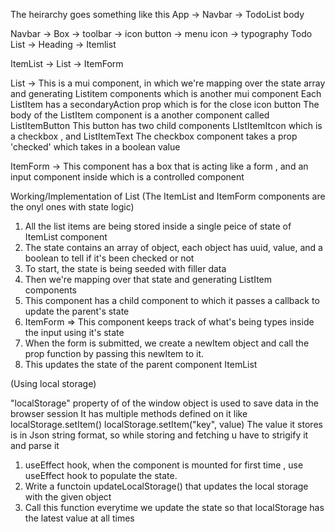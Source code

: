 The heirarchy goes something like this 
App -> Navbar -> TodoList body 

Navbar -> Box -> toolbar -> icon button -> menu icon -> typography 
Todo List -> Heading -> Itemlist

ItemList -> List -> ItemForm

List -> This is a mui component, in which we're mapping over the state array and generating Listitem components which is another mui component 
Each ListItem has a secondaryAction prop which is for the close icon button 
The body of the ListItem component is a another component called ListItemButton
This button has two child components LIstItemItcon which is a checkbox , and ListItemText
The checkbox component takes a prop 'checked' which takes in a boolean value

ItemForm -> This component has a box that is acting like a form , and an input component inside which is a controlled component

Working/Implementation of List
(The ItemList and ItemForm components are the onyl ones with state logic)

1. All the list items are being stored inside a single peice of state of ItemList component
2. The state contains an array of object, each object has uuid, value, and a boolean to tell if it's been checked or not
3. To start, the state is being seeded with filler data
4. Then we're mapping over that state and generating ListItem components
5. This component has a child component to which it passes a callback to update the parent's state
6. ItemForm => This component keeps track of what's being types inside the input using it's state
7. When the form is submitted, we create a newItem object and call the prop function by passing this newItem to it.
8. This updates the state of the parent component ItemList

(Using local storage)

"localStorage" property of of the window object is used to save data in the browser session
It has multiple methods defined on it like localStorage.setItem() localStorage.setItem("key", value)
The value it stores is in Json string format, so while storing and fetching u have to strigify it and parse it

1. useEffect hook, when the component is mounted for first time , use useEffect hook to populate the state.
2. Write a functoin updateLocalStorage() that updates the local storage with the given object
3. Call this function everytime we update the state so that localStorage has the latest value at all times
